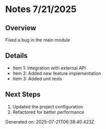 # Notes 7/21/2025

## Overview
Fixed a bug in the main module

## Details
- Item 1: Integration with external API
- Item 2: Added new feature implementation
- Item 3: Added unit tests

## Next Steps
1. Updated the project configuration
2. Refactored for better performance

Generated on: 2025-07-21T06:38:40.423Z
